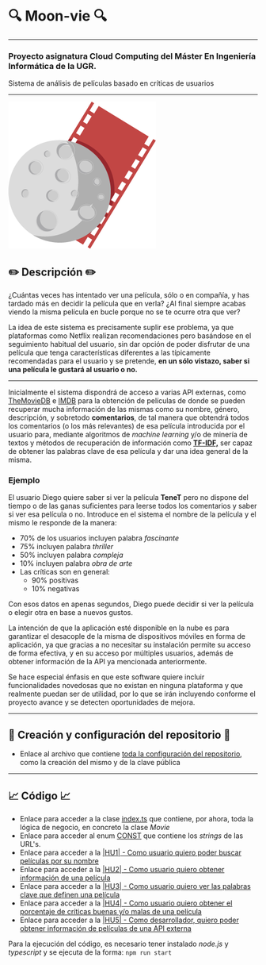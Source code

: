 # :mag: Moon-vie :mag:
---
### Proyecto asignatura Cloud Computing del Máster En Ingeniería Informática de la UGR.

Sistema de análisis de películas basado en críticas de usuarios

***

![Moon-vie](https://github.com/LCinder/Moon-vie/blob/master/docs/img/LOGO%2011.png)

## :pencil2: Descripción :pencil2:

¿Cuántas veces has intentado ver una película, sólo o en compañía, y has tardado más en decidir la película que en verla?
¿Al final siempre acabas viendo la misma película en bucle porque no se te ocurre otra que ver?

La idea de este sistema es precisamente suplir ese problema, ya que plataformas como Netflix realizan 
recomendaciones pero basándose en el seguimiento habitual del usuario, sin dar 
opción de poder disfrutar de una película que tenga características diferentes a las típicamente recomendadas para el usuario
y se pretende, **en un sólo vistazo, saber si una película le gustará al usuario o no.**

---

Inicialmente el sistema dispondrá de acceso a varias API externas, como [TheMovieDB](https://developers.themoviedb.org/)
e [IMDB](https://imdb-api.com/) para la obtención de películas de donde se pueden
recuperar mucha información de las mismas como su nombre, género, descripción, y sobretodo **comentarios**, de tal manera
que obtendrá todos los comentarios (o los más relevantes) de esa película introducida por
el usuario para, mediante algoritmos de *machine learning* y/o de minería de textos y 
métodos de recuperación de información como **[TF-IDF,](https://en.wikipedia.org/wiki/Tf%E2%80%93idf)** ser capaz de obtener
las palabras clave de esa película y dar una idea general de la misma.

### Ejemplo
El usuario Diego quiere saber si ver la película **TeneT** pero no dispone del tiempo
o de las ganas suficientes para leerse todos los comentarios y saber si ver esa película o no.
Introduce en el sistema el nombre de la película y el mismo le responde de la manera:
- 70% de los usuarios incluyen palabra *fascinante*
- 75% incluyen palabra *thriller*
- 50% incluyen palabra *compleja*
- 10% incluyen palabra *obra de arte*
- Las críticas son en general: 
  - 90% positivas
  - 10% negativas

Con esos datos en apenas segundos, Diego puede decidir si ver la película o elegir otra
en base a nuevos gustos.

La intención de que la aplicación esté disponible en la nube es para garantizar el desacople de la misma de dispositivos móviles
en forma de aplicación, ya que gracias a no necesitar su instalación permite su acceso de forma efectiva, y
en su acceso por múltiples usuarios, además de obtener información de la API ya mencionada anteriormente.

Se hace especial énfasis en que este software quiere incluir funcionalidades novedosas que no existan en ninguna plataforma
y que realmente puedan ser de utilidad, por lo que se irán incluyendo conforme el proyecto avance y se detecten oportunidades de mejora.

***

## :rocket: Creación y configuración del repositorio :rocket:

- Enlace al archivo que contiene [toda la configuración del repositorio](https://github.com/LCinder/Moon-vie/blob/master/docs/hito0.md), como la creación del mismo 
y de la clave pública

---

## :chart_with_upwards_trend: Código :chart_with_upwards_trend:
- Enlace para acceder a la clase [index.ts](https://github.com/LCinder/Moon-vie/blob/master/src/index.ts)
que contiene, por ahora, toda la lógica de negocio, en concreto la clase *Movie*
- Enlace para acceder al enum [CONST](https://github.com/LCinder/Moon-vie/blob/master/src/CONST.ts) que contiene
los _strings_ de las URL's.
- Enlace para acceder a la [|HU1| - Como usuario quiero poder buscar películas por su nombre](https://github.com/LCinder/Moon-vie/issues/1)
- Enlace para acceder a la [|HU2| - Como usuario quiero obtener información de una película](https://github.com/LCinder/Moon-vie/issues/2)
- Enlace para acceder a la [|HU3| - Como usuario quiero ver las palabras clave que definen una película](https://github.com/LCinder/Moon-vie/issues/3)
- Enlace para acceder a la [|HU4| - Como usuario quiero obtener el porcentaje de críticas buenas y/o malas de una película](https://github.com/LCinder/Moon-vie/issues/4)
- Enlace para acceder a la [|HU5| - Como desarrollador, quiero poder obtener información de películas de una API externa](https://github.com/LCinder/Moon-vie/issues/5)

Para la ejecución del código, es necesario tener instalado *node.js* y *typescript* y se ejecuta de la forma:
`npm run start`